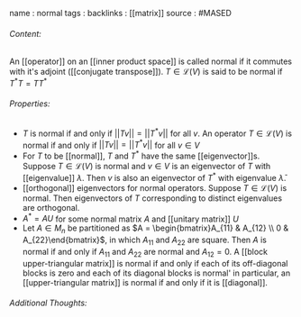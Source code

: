 name : normal
tags : 
backlinks : [[matrix]]
source : #MASED 

###### Content:
 An [[operator]] on an [[inner product space]] is called normal if it commutes with it's adjoint ([[conjugate transpose]]). $T \in \mathcal{L}(V)$ is said to be normal if $T^*T = TT^*$

###### Properties:
- $T$ is normal if and only if $||Tv|| = ||T^*v||$ for all $v$. An operator $T \in \mathcal{L}(V)$ is normal if and only if $||Tv|| = ||T^*v||$ for all $v \in V$
- For $T$ to be [[normal]], $T$ and $T^*$ have the same [[eigenvector]]s. Suppose $T \in \mathcal{L}(V)$ is normal and $v \in V$ is an eigenvector of $T$ with [[eigenvalue]] $\lambda$. Then $v$ is also an eigenvector of $T^*$ with eigenvalue $\bar \lambda$.
- [[orthogonal]] eigenvectors for normal operators. Suppose $T \in \mathcal{L}(V)$ is normal. Then eigenvectors of $T$ corresponding to distinct eigenvalues are orthogonal.
- $A^* = AU$ for some normal matrix $A$ and [[unitary matrix]] $U$
- Let $A \in M_n$ be partitioned as $A = \begin{bmatrix}A_{11} & A_{12} \\ 0 & A_{22}\end{bmatrix}$, in which $A_{11}$ and $A_{22}$ are square. Then $A$ is normal if and only if $A_{11}$ and $A_{22}$ are normal and $A_{12} = 0$. A [[block upper-triangular matrix]] is normal if and only if each of its off-diagonal blocks is zero and each of its diagonal blocks is normal' in particular, an [[upper-triangular matrix]] is normal if and only if it is [[diagonal]].

###### Additional Thoughts:
